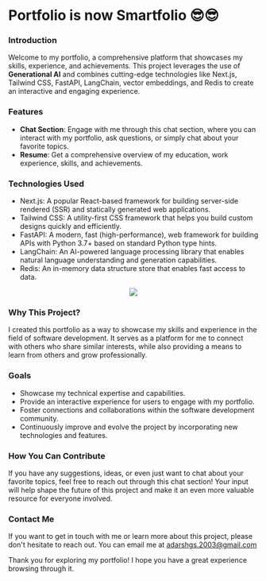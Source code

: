 # Portfolio is now Smartfolio 😎😎

### Introduction

Welcome to my portfolio, a comprehensive platform that showcases my skills, experience, and achievements. This project leverages the use of **Generational AI** and combines cutting-edge technologies like Next.js, Tailwind CSS, FastAPI, LangChain, vector embeddings, and Redis to create an interactive and engaging experience.

### Features

* **Chat Section**: Engage with me through this chat section, where you can interact with my portfolio, ask questions, or simply chat about your favorite topics.
* **Resume**: Get a comprehensive overview of my education, work experience, skills, and achievements.

### Technologies Used

* Next.js: A popular React-based framework for building server-side rendered (SSR) and statically generated web applications.
* Tailwind CSS: A utility-first CSS framework that helps you build custom designs quickly and efficiently.
* FastAPI: A modern, fast (high-performance), web framework for building APIs with Python 3.7+ based on standard Python type hints.
* LangChain: An AI-powered language processing library that enables natural language understanding and generation capabilities.
* Redis: An in-memory data structure store that enables fast access to data.

<p align="center">
  <a href="https://skillicons.dev">
    <img src="https://skillicons.dev/icons?i=nextjs,tailwind,fastapi,redis" />
  </a>
</p>


### Why This Project?

I created this portfolio as a way to showcase my skills and experience in the field of software development. It serves as a platform for me to connect with others who share similar interests, while also providing a means to learn from others and grow professionally.

### Goals

* Showcase my technical expertise and capabilities.
* Provide an interactive experience for users to engage with my portfolio.
* Foster connections and collaborations within the software development community.
* Continuously improve and evolve the project by incorporating new technologies and features.

### How You Can Contribute

If you have any suggestions, ideas, or even just want to chat about your favorite topics, feel free to reach out through this chat section! Your input will help shape the future of this project and make it an even more valuable resource for everyone involved.

### Contact Me

If you want to get in touch with me or learn more about this project, please don't hesitate to reach out. You can email me at adarshgs.2003@gmail.com

Thank you for exploring my portfolio! I hope you have a great experience browsing through it.
